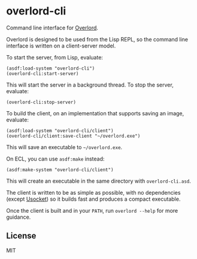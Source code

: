 # overlord-cli

Command line interface for [Overlord][].

Overlord is designed to be used from the Lisp REPL, so the command line interface is written on a client-server model.

To start the server, from Lisp, evaluate:

    (asdf:load-system "overlord-cli")
    (overlord-cli:start-server)
    
This will start the server in a background thread. To stop the server, evaluate:

    (overlord-cli:stop-server)

To build the client, on an implementation that supports saving an image, evaluate:

    (asdf:load-system "overlord-cli/client")
    (overlord-cli/client:save-client "~/overlord.exe")

This will save an executable to `~/overlord.exe`.

On ECL, you can use `asdf:make` instead:

    (asdf:make-system "overlord-cli/client")
    
This will create an executable in the same directory with `overlord-cli.asd`.

The client is written to be as simple as possible, with no dependencies (except [Usocket][]) so it builds fast and produces a compact executable.

Once the client is built and in your `PATH`, run `overlord --help` for more guidance.

## License

MIT

[Usocket]: https://common-lisp.net/project/usocket/
[Overlord]: https://github.com/ruricolist/overlord

